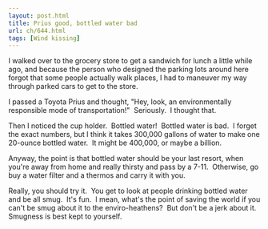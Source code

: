 ```yaml
---
layout: post.html
title: Prius good, bottled water bad
url: ch/644.html
tags: [Wind kissing]
---
```

I walked over to the grocery store to get a sandwich for lunch a little while ago, and because the person who designed the parking lots around here forgot that some people actually walk places, I had to maneuver my way through parked cars to get to the store.

I passed a Toyota Prius and thought, "Hey, look, an environmentally responsible mode of transportation!"  Seriously.  I thought that.

Then I noticed the cup holder.  Bottled water!  Bottled water is bad.  I forget the exact numbers, but I think it takes 300,000 gallons of water to make one 20-ounce bottled water.  It might be 400,000, or maybe a billion.

Anyway, the point is that bottled water should be your last resort, when you're away from home and really thirsty and pass by a 7-11.  Otherwise, go buy a water filter and a thermos and carry it with you.

Really, you should try it.  You get to look at people drinking bottled water and be all smug.  It's fun.  I mean, what's the point of saving the world if you can't be smug about it to the enviro-heathens?  But don't be a jerk about it.  Smugness is best kept to yourself.
